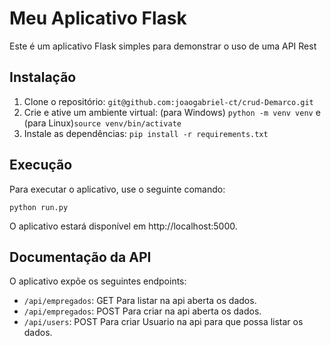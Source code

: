 # Meu Aplicativo Flask

Este é um aplicativo Flask simples para demonstrar o uso de uma API Rest

## Instalação

1. Clone o repositório: `git@github.com:joaogabriel-ct/crud-Demarco.git`
2. Crie e ative um ambiente virtual: (para Windows) `python -m venv venv` e (para Linux)`source venv/bin/activate`
3. Instale as dependências: `pip install -r requirements.txt`

## Execução

Para executar o aplicativo, use o seguinte comando:

`python run.py`

O aplicativo estará disponível em http://localhost:5000.

## Documentação da API

O aplicativo expõe os seguintes endpoints:

- `/api/empregados`: GET Para listar na api aberta os dados.
- `/api/empregados`: POST Para criar na api aberta os dados.
- `/api/users`: POST Para criar Usuario na api para que possa listar os dados.



